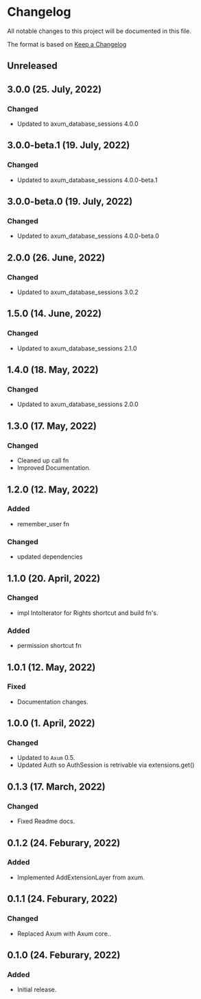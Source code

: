 # Changelog

All notable changes to this project will be documented in this file.

The format is based on [Keep a Changelog](https://keepachangelog.com/en/1.0.0/)

## Unreleased

## 3.0.0 (25. July, 2022)
### Changed
- Updated to axum_database_sessions 4.0.0

## 3.0.0-beta.1 (19. July, 2022)
### Changed
- Updated to axum_database_sessions 4.0.0-beta.1

## 3.0.0-beta.0 (19. July, 2022)
### Changed
- Updated to axum_database_sessions 4.0.0-beta.0

## 2.0.0 (26. June, 2022)
### Changed
- Updated to axum_database_sessions 3.0.2

## 1.5.0 (14. June, 2022)
### Changed
- Updated to axum_database_sessions 2.1.0

## 1.4.0 (18. May, 2022)
### Changed
- Updated to axum_database_sessions 2.0.0

## 1.3.0 (17. May, 2022)
### Changed
- Cleaned up call fn
- Improved Documentation.

## 1.2.0 (12. May, 2022)
### Added
- remember_user fn

### Changed
- updated dependencies

## 1.1.0 (20. April, 2022)
### Changed
- impl IntoIterator for Rights shortcut and build fn's.

### Added
- permission shortcut fn

## 1.0.1 (12. May, 2022)
### Fixed
- Documentation changes.

## 1.0.0 (1. April, 2022)
### Changed
- Updated to `Axum` 0.5.
- Updated Auth so AuthSession is retrivable via extensions.get()

## 0.1.3 (17. March, 2022)
### Changed
- Fixed Readme docs.

## 0.1.2 (24. Feburary, 2022)
### Added
- Implemented AddExtensionLayer from axum.

## 0.1.1 (24. Feburary, 2022)
### Changed
- Replaced Axum with Axum core..

## 0.1.0 (24. Feburary, 2022)
### Added
- Initial release.
